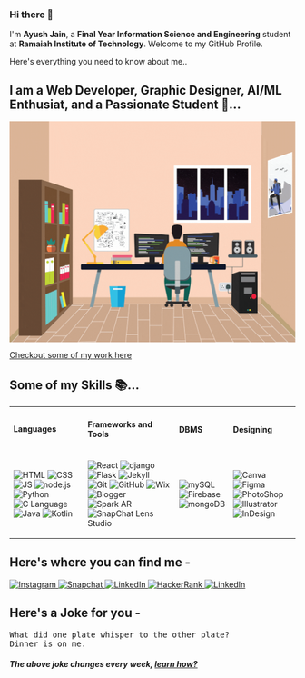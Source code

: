 ### Hi there 👋
I'm <strong>Ayush Jain</strong>, a <strong>Final Year Information Science and Engineering</strong> student at <strong>Ramaiah Institute of Technology</strong>. Welcome to my GitHub Profile.

Here's everything you need to know about me..

## I am a Web Developer, Graphic Designer, AI/ML Enthusiat, and a Passionate Student 🥸...
<p align = "center" > 
  <img align = "center" src = "https://github.com/ayushjain01/ayushjain01/blob/main/Images/Image.gif" height="77.28%" width = "100% alt = "Something is Wrong"/>
</p>

<a href = "https://ajar-bank-f79.notion.site/Ayush-Jain-fdd52741881343f18b8c62c362ef9d76" target = "blank">Checkout some of my work here</a>
## Some of my Skills 📚...
<table border="0" align = "center">
 <tr>
    <td><h4>Languages<h4></td>
    <td><h4>Frameworks and Tools<h4></td>
    <td><h4>DBMS</h4></td>
    <td><h4>Designing</h4></td>
 </tr>
 <tr>
    <td><p>
  <img src = "https://cdn-icons-png.flaticon.com/512/174/174854.png" height = "30" title = "HTML"> <nbsp>
  <img src = "https://cdn-icons-png.flaticon.com/512/732/732190.png" height = "30" title = "CSS"> <nbsp>
  <img src = "https://cdn-icons-png.flaticon.com/512/5968/5968292.png" height = "30" title = "JS"> <nbsp>
  <img src = "https://cdn.pixabay.com/photo/2015/04/23/17/41/node-js-736399_1280.png" height = "30" title = "node.js"> <nbsp>
  <img src = "https://img.icons8.com/color/344/python--v1.png" height = "30" title = "Python"> <nbsp>
  <img src="https://img.icons8.com/color/48/000000/c-programming.png" height = "30" title = "C Language"> <nbsp>
  <img src = "https://img.icons8.com/color/344/java-coffee-cup-logo--v1.png" height = "30" title = "Java"> <nbsp>
  <img src = "https://img.icons8.com/color/344/kotlin.png" height = "30" title = "Kotlin"> <nbsp>
</p></td>
    <td><p>
        <img src = "https://img.icons8.com/?size=512&id=bzf0DqjXFHIW&format=png" height = "30" title = "React"> <nbsp>
  <img src = "https://img.icons8.com/material-outlined/344/django.png" height = "30" title = "django"> <nbsp>
  <img src = "https://cdn.icon-icons.com/icons2/2389/PNG/512/flask_logo_icon_145276.png" height = "30" title = "Flask"> <nbsp>
<img src = "https://cdn.iconscout.com/icon/free/png-256/free-jekyll-283293.png" height = "30" title = "Jekyll"> <nbsp>
  <img src = "https://img.icons8.com/color/344/git.png" height = "30" title = "Git"> <nbsp>
  <img src = "https://img.icons8.com/ios-filled/344/github.png" height = "30" title = "GitHub"> <nbsp>
  <img src = "https://img.icons8.com/windows/344/wix.png" height = "30" title = "Wix"> <nbsp>
  <img src = "https://img.icons8.com/color/344/blogger.png" height = "30" title = "Blogger"> <nbsp>
  <img src = "https://res.cloudinary.com/startup-grind/image/upload/c_fill,dpr_2.0,f_auto,g_center,h_1080,q_100,w_1080/v1/gcs/platform-data-developercircles/events/SparkAR_Symbol_01_FullColor_tJyWosi.png" height = "30" title = "Spark AR"> <nbsp>
  <img src = "https://is1-ssl.mzstatic.com/image/thumb/Purple126/v4/ea/33/f9/ea33f9b9-fc7c-6d18-7086-684f3a825956/app_main_icon.png/1200x630bb.png" height = "30" title = "SnapChat Lens Studio"> <nbsp>

</p></td>
      <td><p>
  <img src = "https://img.icons8.com/color/344/mysql-logo.png" height = "30" title = "mySQL"> <nbsp>
  <img src = "https://seeklogo.com/images/F/firebase-logo-402F407EE0-seeklogo.com.png" height = "30" title = "Firebase"> <nbsp>
  <img src = "https://cdn.icon-icons.com/icons2/2415/PNG/512/mongodb_original_logo_icon_146424.png" height = "30" title = "mongoDB"> <nbsp>
  
    
</p></td>
        <td><p>
  <img src = "https://img.icons8.com/cute-clipart/344/canva-app.png" height = "30" title = "Canva"> <nbsp>
  <img src = "https://img.icons8.com/color/344/figma--v1.png" height = "30" title = "Figma"> <nbsp>
  <img src = "https://img.icons8.com/color/344/adobe-photoshop--v1.png" height = "30" title = "PhotoShop"> <nbsp>
  <img src = "https://img.icons8.com/color/344/adobe-illustrator--v1.png" height = "30" title = "Illustrator"> <nbsp>
  <img src = "https://img.icons8.com/color/344/adobe-indesign--v1.png" height = "30" title = "InDesign"> <nbsp>
  

</p></td>                                                                                           
</tr>
</table>


<!--
## Some Stats 📊...
<div align = "center">
  
<img height="180em" src="https://github-readme-stats.vercel.app/api?username=ayushjain01&show_icons=true&hide_border=true&&count_private=true&include_all_commits=true" />
  <img height="180em" src="https://github-readme-stats.vercel.app/api/top-langs/?username=ayushjain01&exclude_repo=KNN-Image-Classification&show_icons=true&hide_border=true&layout=compact&langs_count=8"/>
</div>
 -->   
<!--## I'm currently Listening to -
<div align = "center">
            
 [![spotify-github-profile](https://spotify-github-profile.vercel.app/api/view?uid=31b6jlfga3ao32e26fwyupr4qm2m&cover_image=true&theme=default&bar_color=53b14f&bar_color_cover=false)](https://github.com/kittinan/spotify-github-profile)


</div>-->
          
## Here's where you can find me -
<p>
<a href = "https://www.instagram.com/ayushjain_123/" target = "blank"><img src = "https://img.icons8.com/fluency/344/instagram-new.png" height = "30" title = "Instagram"> </a><nbsp>
<a href = "https://www.snapchat.com/add/ayushjain_0123/" target = "blank"><img src = "https://img.icons8.com/ios/344/snapchat--v1.png" height = "30" title = "Snapchat"> </a><nbsp> 
<a href = "https://www.linkedin.com/in/ayush-jain-b4540a17b/" target = "blank"><img src = "https://img.icons8.com/color/344/linkedin.png" height = "30" title = "LinkedIn"> </a><nbsp>
<a href = "https://www.hackerrank.com/ayushganna67" target = "blank"><img src = "https://upload.wikimedia.org/wikipedia/commons/4/40/HackerRank_Icon-1000px.png" height = "30" title = "HackerRank"> </a><nbsp> 
<a href = "https://stackexchange.com/users/18889034/ayush-jain?tab=accounts" target = "blank"><img src = "https://img.icons8.com/color/344/stackexchange.png" height = "30" title = "LinkedIn"> </a>
  </p>
  
## Here's a Joke for you -

<pre>What did one plate whisper to the other plate?
Dinner is on me.
</pre></pre></pre></pre></pre></pre></pre></pre></pre></pre></pre></pre></pre></pre></pre></pre></pre></pre></pre></pre></pre></pre></pre></pre></pre></pre></pre></pre></pre></pre></pre></pre></pre></pre></pre></pre></pre></pre></pre></pre></pre></pre>
##### The above joke changes every week, [learn how?](https://github.com/ayushjain01/Self-Updating-Readme)
<!--
**ayushjain01/ayushjain01** is a ✨ _special_ ✨ repository because its `README.md` (this file) appears on your GitHub profile.

Here are some ideas to get you started:

- 🔭 I’m currently working on ...
- 🌱 I’m currently learning ...
- 👯 I’m looking to collaborate on ...
- 🤔 I’m looking for help with ...
- 💬 Ask me about ...
- 📫 How to reach me: ...
- 😄 Pronouns: ...
- ⚡ Fun fact: ...
-->
